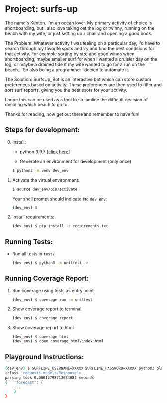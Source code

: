 # Project: surfs-up

The name's Kenton. I'm an ocean lover. My primary activity of choice is shortboarding, but I also love taking out the log or twinny, running on the beach with my wife, or just setting up a chair and opening a good book.

The Problem: Whatever activity I was feeling on a particular day, I'd have to search through my favorite spots and try and find the best conditions for that activity. For example sorting by size and good winds when shortboarding, maybe smaller surf for when I wanted a cruisier day on the log, or maybe a drained tide if my wife wanted to go for a run on the beach... So also being a programmer I decied to automate it.

The Solution: SurfsUp_Bot is an interactive bot which can store custom preferences based on activity. These preferences are then used to filter and sort surf reports, giving you the best spots for your activity.

I hope this can be used as a tool to streamline the difficult decision of deciding which beach to go to.

Thanks for reading, now get out there and remember to have fun!

## **Steps for development:**

0. Install:

   - python 3.9.7 [[click here](https://realpython.com/installing-python)]

   - Generate an environment for development (only once)

   ```bash
   $ python3 -m venv dev_env
   ```

1. Activate the virtual environment:

   ```bash
   $ source dev_env/bin/activate
   ```

   Your shell prompt should indicate the `dev_env`:

   ```bash
   (dev_env) $
   ```

2. Install requirements:
   ```bash
   (dev_env) $ pip install -r requirements.txt
   ```

## **Running Tests:**

- Run all tests in `test/`

  ```bash
  (dev_env) $ python3 -m unittest -v
  ```

## **Running Coverage Report:**

1. Run coverage using tests as entry point

   ```bash
   (dev_env) $ coverage run -m unittest
   ```

2. Show coverage report to terminal

   ```bash
   (dev_env) $ coverage report
   ```

3. Show coverage report to html

   ```bash
   (dev_env) $ coverage html
   (dev_env) $ open coverage_html/index.html
   ```

## **Playground Instructions:**

```bash
(dev_env) $ SURFLINE_USERNAME=XXXXX SURFLINE_PASSWORD=XXXXX python3 playground.py
<class 'requests.models.Response'>
parsing took 0.06013798713684082 seconds
{   'forecast': {
    ...
    }
}
```
